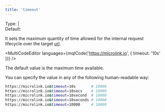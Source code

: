 ```yaml
---
title: 'timeout'
---
```


Type: <TypeContainer><Type children='<string>'/> | <Type children='<number>'/></TypeContainer><br/>
Default: <Type children="28s"/>

It sets the maximum quantity of time allowed for the internal request lifecycle over the target [url](/docs/api/parameters/url).

<MultiCodeEditor languages={mqlCode('https://microlink.io', { timeout: '10s' })} />

<Figcaption>The default value is the maximum time available.</Figcaption>

You can specify the value in any of the following human-readable way:

```bash
https://microlink.io&timeout=10s       # 10000
https://microlink.io&timeout=10secs    # 10000
https://microlink.io&timeout=10second  # 10000
https://microlink.io&timeout=10seconds # 10000
https://microlink.io&timeout=10000     # 10000
```
